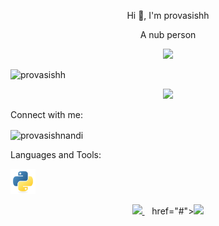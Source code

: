 <p align="center">Hi 👋, I'm provasishh</h1>
<p align="center">A nub person</h3>
<p align="center"><img src="https://media2.giphy.com/media/llarwdtFqG63IlqUR1/giphy.gif" width="60"></p>

<p align="left"> <img src="https://komarev.com/ghpvc/?username=provasishh&label=Profile%20views&color=0e75b6&style=flat" alt="provasishh" /> </p>
<p align="center"><img src="https://media.giphy.com/media/WUlplcMpOCEmTGBtBW/giphy.gif" width="100"></p>

<p 🌱 I’m currently learning **Simple Stuffs**
<p 📫 How to reach me **iambumba3@gmail.com**
<p ⚡ Fun fact **I'm not funny at all**

<p align="left">Connect with me:</h3>
<p align="left">
<p href="https://instagram.com/provasishnandi" target="blank"><img align="center" src="https://raw.githubusercontent.com/rahuldkjain/github-profile-readme-generator/master/src/images/icons/Social/instagram.svg" alt="provasishnandi" height="30" width="40" /></p>
</p>

<p align="left">Languages and Tools:</h3>
<p align="left"> <a href="https://www.python.org" target="_blank"> <img src="https://raw.githubusercontent.com/devicons/devicon/master/icons/python/python-original.svg" alt="python" width="40" height="40"/> </a> </p>
<p align='center'>
<a href="https://t.me/provasishh/">
<img src="https://img.shields.io/badge/Telegram-2CA5E0?style=for-the-badge&logo=telegram&logoColor=white&style=round" width="100" />
</a>&nbsp;&nbsp;
href="#"><img src="https://github-readme-stats.vercel.app/api?username=provasishh&count_private=true&include_all_commits=true&show_icons=true&theme=radical" width="350"></a>
</p>
